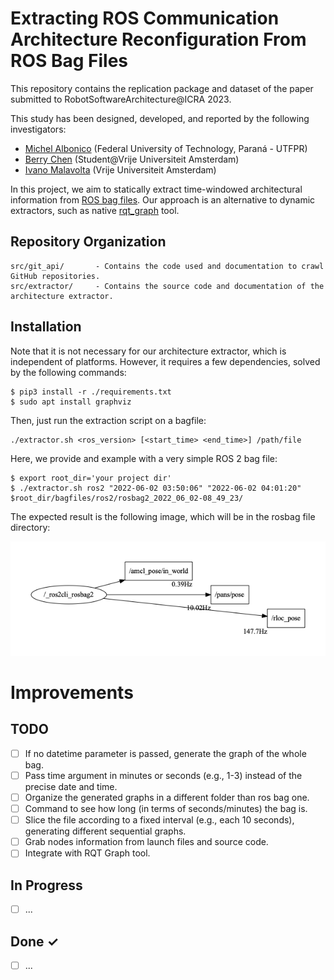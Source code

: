 # Extracting ROS Communication Architecture Reconfiguration From ROS Bag Files

This repository contains the replication package and dataset of the paper submitted to RobotSoftwareArchitecture@ICRA 2023.

This study has been designed, developed, and reported by the following investigators:

- [Michel Albonico](https://michelalbonico.github.io/) (Federal University of Technology, Paraná - UTFPR)
- [Berry Chen](#) (Student@Vrije Universiteit Amsterdam)
- [Ivano Malavolta](https://www.ivanomalavolta.com) (Vrije Universiteit Amsterdam)

In this project, we aim to statically extract time-windowed architectural information from [ROS bag files](http://wiki.ros.org/rosbag). Our approach is an alternative to dynamic extractors, such as native [rqt_graph](http://wiki.ros.org/rqt_graph) tool.

## Repository Organization

```
src/git_api/       - Contains the code used and documentation to crawl GitHub repositories.
src/extractor/     - Contains the source code and documentation of the architecture extractor.
```

## Installation
Note that it is not necessary for our architecture extractor, which is independent of platforms. However, it requires a few dependencies, solved by the following commands:

```
$ pip3 install -r ./requirements.txt
$ sudo apt install graphviz
```

Then, just run the extraction script on a bagfile: 
```
./extractor.sh <ros_version> [<start_time> <end_time>] /path/file
```

Here, we provide and example with a very simple ROS 2 bag file:
```
$ export root_dir='your project dir'
$ ./extractor.sh ros2 "2022-06-02 03:50:06" "2022-06-02 04:01:20" $root_dir/bagfiles/ros2/rosbag2_2022_06_02-08_49_23/
```

The expected result is the following image, which will be in the rosbag file directory:

<img src="./screenshot.png" alt="Extracted Graph: Turtlesim"/>

# Improvements

## TODO

- [ ] If no datetime parameter is passed, generate the graph of the whole bag.
- [ ] Pass time argument in minutes or seconds (e.g., 1-3) instead of the precise date and time.
- [ ] Organize the generated graphs in a different folder than ros bag one.
- [ ] Command to see how long (in terms of seconds/minutes) the bag is.
- [ ] Slice the file according to a fixed interval (e.g., each 10 seconds), generating different sequential graphs.
- [ ] Grab nodes information from launch files and source code.
- [ ] Integrate with RQT Graph tool.

## In Progress

- [ ] ...

## Done ✓

- [ ] ... 

<!--
## Public Bagfiles

- In [this](https://drive.google.com/drive/folders/1HwNHiVZJhChzVv4ZwMy9yN5gWYnwAsSi?usp=sharing) shared folder, you will find some bagfiles from our team experiments with ROS+SLAM.
- We have also used the [MET dataset](https://starslab.ca/enav-planetary-dataset/) for our tool validation. It contains huge bagfiles from a rover robot navigation.
- [This](#) spreadsheet contains all the public bagfiles we found on GitHub. 

## Extracting information from ROS bags
By using python and its package [bagpy](https://jmscslgroup.github.io/bagpy/), messages stored in the bagfiles can be read and decoded. Topics presented in the bagfile can be extracted by using `b.topic_table,` where `b` is a bagreader object. Then, we need first to check whether `rosout` is in the topic table or not. If not, the architecture information cannot be extracted with our approach. Otherwise, the information needed to generate a computational graph can be extracted, and [Graphviz](https://graphviz.org) is used to connect and visualize the graph.

## Validation
Comparing to the dynamic approach(rqt_graph), our static approach workds totally independent on ROS environment. Validation process are done by manually checking the graphs of each bagfiles in the validation set and compare the differences between two approaches' graphs.

-->

<!--## Result
By applying our static approach to the 242 bagfiles obtained from GitHub, it is found that most bagfiles can be extracted without any problem. Also, problems occurred within 49 bags where the main node `/rosout` is not recorded in the bag.  

Extraction result: Full list can be found [here](https://drive.google.com/file/d/16UHFbm1s-yIXtfGYNJD7NTrwlfN8zlXg/view)
<img src="extraction_result.png" width="700" align="center" alt="Extraction results">

-->


<!-- ## Requirements
Before running the graph extraction, you must install a basic ROS1 environment. Follow [this](http://wiki.ros.org/noetic/Installation/Ubuntu) tutorial.

In Ubuntu, after setting the apt-get souce, run the following command:

```
sudo apt-get install ...
```
 -->
